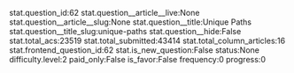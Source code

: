 stat.question_id:62
stat.question__article__live:None
stat.question__article__slug:None
stat.question__title:Unique Paths
stat.question__title_slug:unique-paths
stat.question__hide:False
stat.total_acs:23519
stat.total_submitted:43414
stat.total_column_articles:16
stat.frontend_question_id:62
stat.is_new_question:False
status:None
difficulty.level:2
paid_only:False
is_favor:False
frequency:0
progress:0
